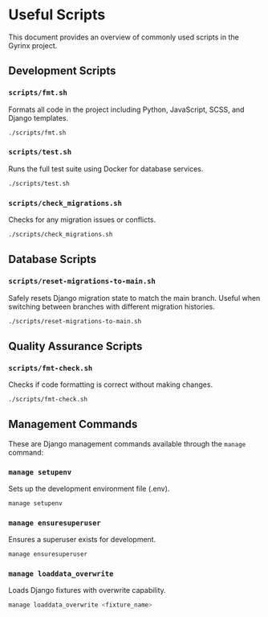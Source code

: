 # Useful Scripts

This document provides an overview of commonly used scripts in the Gyrinx project.

## Development Scripts

### `scripts/fmt.sh`

Formats all code in the project including Python, JavaScript, SCSS, and Django templates.

```bash
./scripts/fmt.sh
```

### `scripts/test.sh`

Runs the full test suite using Docker for database services.

```bash
./scripts/test.sh
```

### `scripts/check_migrations.sh`

Checks for any migration issues or conflicts.

```bash
./scripts/check_migrations.sh
```

## Database Scripts

### `scripts/reset-migrations-to-main.sh`

Safely resets Django migration state to match the main branch. Useful when switching between branches with different migration histories.

```bash
./scripts/reset-migrations-to-main.sh
```

## Quality Assurance Scripts

### `scripts/fmt-check.sh`

Checks if code formatting is correct without making changes.

```bash
./scripts/fmt-check.sh
```

## Management Commands

These are Django management commands available through the `manage` command:

### `manage setupenv`

Sets up the development environment file (.env).

```bash
manage setupenv
```

### `manage ensuresuperuser`

Ensures a superuser exists for development.

```bash
manage ensuresuperuser
```

### `manage loaddata_overwrite`

Loads Django fixtures with overwrite capability.

```bash
manage loaddata_overwrite <fixture_name>
```
